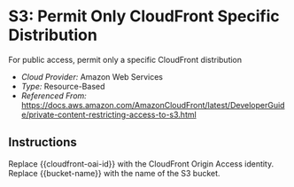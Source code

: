 # S3: Permit Only CloudFront Specific Distribution
For public access, permit only a specific CloudFront distribution

- *Cloud Provider:* Amazon Web Services
- *Type:* Resource-Based
- *Referenced From:* https://docs.aws.amazon.com/AmazonCloudFront/latest/DeveloperGuide/private-content-restricting-access-to-s3.html

## Instructions
Replace {{cloudfront-oai-id}} with the CloudFront Origin Access identity. Replace {{bucket-name}} with the name of the S3 bucket.